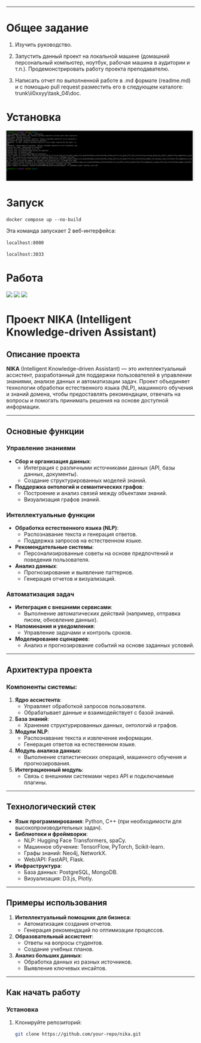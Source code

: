 
---

# Общее задание 
1.  Изучить руководство.

2.  Запустить данный проект на локальной машине (домашний персональный компьютер, ноутбук, рабочая машина в аудитории и т.п.). Продемонстрировать работу проекта преподавателю.

3.  Написать отчет по выполненной работе в .md формате (readme.md) и с помощью pull request разместить его в следующем каталоге: trunk\ii0xxyy\task_04\doc.

# Установка 
![](pic1.png)
# Запуск
```
docker compose up --no-build
```
Эта команда запуcкает 2 веб-интерфейса:

  ```localhost:8000```

  ```localhost:3033```
  
# Работа
![](pic2.png)
![](pic3.png)
![](pic4.png)



# Проект **NIKA** (Intelligent Knowledge-driven Assistant)

## Описание проекта

**NIKA** (Intelligent Knowledge-driven Assistant) — это интеллектуальный ассистент, разработанный для поддержки пользователей в управлении знаниями, анализе данных и автоматизации задач. Проект объединяет технологии обработки естественного языка (NLP), машинного обучения и знаний домена, чтобы предоставлять рекомендации, отвечать на вопросы и помогать принимать решения на основе доступной информации.

---

## Основные функции

### Управление знаниями
- **Сбор и организация данных**:
  - Интеграция с различными источниками данных (API, базы данных, документы).
  - Создание структурированных моделей знаний.
- **Поддержка онтологий и семантических графов**:
  - Построение и анализ связей между объектами знаний.
  - Визуализация графов знаний.

### Интеллектуальные функции
- **Обработка естественного языка (NLP)**:
  - Распознавание текста и генерация ответов.
  - Поддержка запросов на естественном языке.
- **Рекомендательные системы**:
  - Персонализированные советы на основе предпочтений и поведения пользователя.
- **Анализ данных**:
  - Прогнозирование и выявление паттернов.
  - Генерация отчетов и визуализаций.

### Автоматизация задач
- **Интеграция с внешними сервисами**:
  - Выполнение автоматических действий (например, отправка писем, обновление данных).
- **Напоминания и уведомления**:
  - Управление задачами и контроль сроков.
- **Моделирование сценариев**:
  - Анализ и прогнозирование событий на основе заданных условий.

---

## Архитектура проекта

### Компоненты системы:
1. **Ядро ассистента**:
   - Управляет обработкой запросов пользователя.
   - Обрабатывает данные и взаимодействует с базой знаний.
2. **База знаний**:
   - Хранение структурированных данных, онтологий и графов.
3. **Модули NLP**:
   - Распознавание текста и извлечение информации.
   - Генерация ответов на естественном языке.
4. **Модуль анализа данных**:
   - Выполнение статистических операций, машинного обучения и прогнозирования.
5. **Интеграционный модуль**:
   - Связь с внешними системами через API и подключаемые плагины.

---

## Технологический стек

- **Язык программирования**: Python, C++ (при необходимости для высокопроизводительных задач).
- **Библиотеки и фреймворки**:
  - NLP: Hugging Face Transformers, spaCy.
  - Машинное обучение: TensorFlow, PyTorch, Scikit-learn.
  - Графы знаний: Neo4j, NetworkX.
  - Web/API: FastAPI, Flask.
- **Инфраструктура**:
  - База данных: PostgreSQL, MongoDB.
  - Визуализация: D3.js, Plotly.

---

## Примеры использования

1. **Интеллектуальный помощник для бизнеса**:
   - Автоматизация создания отчетов.
   - Генерация рекомендаций по оптимизации процессов.
2. **Образовательный ассистент**:
   - Ответы на вопросы студентов.
   - Создание учебных планов.
3. **Анализ больших данных**:
   - Обработка данных из разных источников.
   - Выявление ключевых инсайтов.

---

## Как начать работу

### Установка
1. Клонируйте репозиторий:
   ```bash
   git clone https://github.com/your-repo/nika.git
